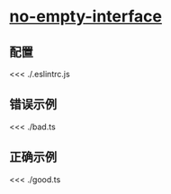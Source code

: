 # [no-empty-interface](https://typescript-eslint.io/rules/no-empty-interface)

## 配置

<<< ./.eslintrc.js

## 错误示例

<<< ./bad.ts

## 正确示例

<<< ./good.ts
